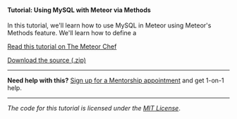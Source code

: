 #### Tutorial: Using MySQL with Meteor via Methods

In this tutorial, we'll learn how to use MySQL in Meteor using Meteor's Methods feature. We'll learn how to define a

[Read this tutorial on The Meteor Chef](https://themeteorchef.com/tutorials/using-mysql-with-meteor-via-methods)  

[Download the source (.zip)](https://github.com/themeteorchef/using-mysql-with-meteor-via-methods/archive/master.zip)

---

**Need help with this?** [Sign up for a Mentorship appointment](https://themeteorchef.com/mentorship?readme=using-mysql-with-meteor-via-methods) and get 1-on-1 help.

---

_The code for this tutorial is licensed under the [MIT License](http://opensource.org/licenses/MIT)_.
